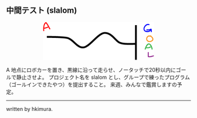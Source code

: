 ## 中間テスト (slalom)

<div align="center"><img src="slalom.png" style="width:60%"></div>

A 地点にロボカーを置き、黒線に沿って走らせ、ノータッチで20秒以内にゴールで静止させよ。
プロジェクト名を slalom とし、グループで練ったプログラム（ゴールインできたやつ）を提出すること。
来週、みんなで鑑賞しますの予定。

----
written by hkimura.
